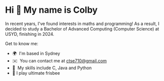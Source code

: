 Hi 👋 My name is Colby
=======================

In recent years, I've found interests in maths and programming! As a result, I decided to study a Bachelor of Advanced Computing (Computer Science) at USYD, finishing in 2024.

Get to know me:

*   🌍  I'm based in Sydney
*   ✉️  You can contact me at [ctse710@gmail.com](mailto:ctse710@gmail.com)
*   🧠  My skills include C, Java and Python
*   🥏  I play ultimate frisbee
